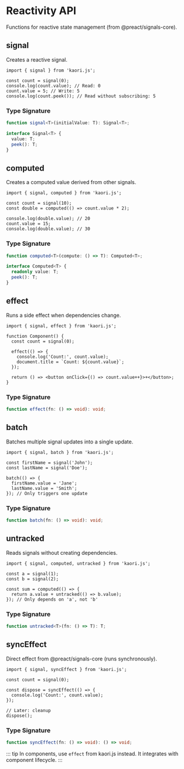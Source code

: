# Reactivity API

Functions for reactive state management (from @preact/signals-core).

## signal

Creates a reactive signal.

```tsx
import { signal } from 'kaori.js';

const count = signal(0);
console.log(count.value); // Read: 0
count.value = 5; // Write: 5
console.log(count.peek()); // Read without subscribing: 5
```

### Type Signature

```ts
function signal<T>(initialValue: T): Signal<T>;

interface Signal<T> {
  value: T;
  peek(): T;
}
```

## computed

Creates a computed value derived from other signals.

```tsx
import { signal, computed } from 'kaori.js';

const count = signal(10);
const double = computed(() => count.value * 2);

console.log(double.value); // 20
count.value = 15;
console.log(double.value); // 30
```

### Type Signature

```ts
function computed<T>(compute: () => T): Computed<T>;

interface Computed<T> {
  readonly value: T;
  peek(): T;
}
```

## effect

Runs a side effect when dependencies change.

```tsx
import { signal, effect } from 'kaori.js';

function Component() {
  const count = signal(0);

  effect(() => {
    console.log('Count:', count.value);
    document.title = `Count: ${count.value}`;
  });

  return () => <button onClick={() => count.value++}>+</button>;
}
```

### Type Signature

```ts
function effect(fn: () => void): void;
```

## batch

Batches multiple signal updates into a single update.

```tsx
import { signal, batch } from 'kaori.js';

const firstName = signal('John');
const lastName = signal('Doe');

batch(() => {
  firstName.value = 'Jane';
  lastName.value = 'Smith';
}); // Only triggers one update
```

### Type Signature

```ts
function batch(fn: () => void): void;
```

## untracked

Reads signals without creating dependencies.

```tsx
import { signal, computed, untracked } from 'kaori.js';

const a = signal(1);
const b = signal(2);

const sum = computed(() => {
  return a.value + untracked(() => b.value);
}); // Only depends on 'a', not 'b'
```

### Type Signature

```ts
function untracked<T>(fn: () => T): T;
```

## syncEffect

Direct effect from @preact/signals-core (runs synchronously).

```tsx
import { signal, syncEffect } from 'kaori.js';

const count = signal(0);

const dispose = syncEffect(() => {
  console.log('Count:', count.value);
});

// Later: cleanup
dispose();
```

### Type Signature

```ts
function syncEffect(fn: () => void): () => void;
```

::: tip
In components, use `effect` from kaori.js instead. It integrates with component lifecycle.
:::
